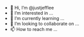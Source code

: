 - 👋 Hi, I’m @justjefflee
- 👀 I’m interested in ...
- 🌱 I’m currently learning ...
- 💞️ I’m looking to collaborate on ...
- 📫 How to reach me ...

<!---
justjefflee/justjefflee is a ✨ special ✨ repository because its `README.md` (this file) appears on your GitHub profile.
You can click the Preview link to take a look at your changes.
--->
